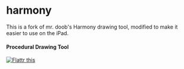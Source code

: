 harmony
=======

This is a fork of mr. doob's Harmony drawing tool, modified to make it
easier to use on the iPad.

#### Procedural Drawing Tool ####

[![Flattr this](http://api.flattr.com/button/button-compact-static-100x17.png)](http://flattr.com/thing/288/harmony)
